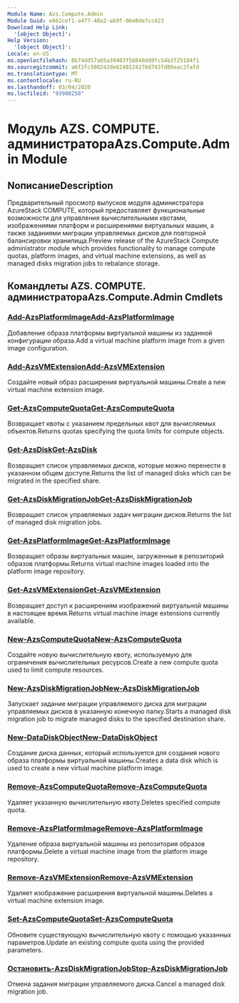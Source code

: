 ```yaml
---
Module Name: Azs.Compute.Admin
Module Guid: e662cef1-a477-40a2-ab9f-06e8de7cc423
Download Help Link:
  '[object Object]': 
Help Version:
  '[object Object]': 
Locale: en-US
ms.openlocfilehash: 8b74dd57a85a39403f56840dd0fc54b3f25184f1
ms.sourcegitcommit: a6f2fc500242de6248224278d743fd09aac2fafd
ms.translationtype: MT
ms.contentlocale: ru-RU
ms.lasthandoff: 03/04/2020
ms.locfileid: "93908258"
---
```

# <span data-ttu-id="7f696-101">Модуль AZS. COMPUTE. администратора</span><span class="sxs-lookup"><span data-stu-id="7f696-101">Azs.Compute.Admin Module</span></span>
## <span data-ttu-id="7f696-102">Nописание</span><span class="sxs-lookup"><span data-stu-id="7f696-102">Description</span></span>
<span data-ttu-id="7f696-103">Предварительный просмотр выпусков модуля администратора AzureStack COMPUTE, который предоставляет функциональные возможности для управления вычислительными квотами, изображениями платформ и расширениями виртуальных машин, а также заданиями миграции управляемых дисков для повторной балансировки хранилища.</span><span class="sxs-lookup"><span data-stu-id="7f696-103">Preview release of the AzureStack Compute administrator module which provides functionality to manage compute quotas, platform images, and virtual machine extensions, as well as managed disks migration jobs to rebalance storage.</span></span>

## <span data-ttu-id="7f696-104">Командлеты AZS. COMPUTE. администратора</span><span class="sxs-lookup"><span data-stu-id="7f696-104">Azs.Compute.Admin Cmdlets</span></span>
### [<span data-ttu-id="7f696-105">Add-AzsPlatformImage</span><span class="sxs-lookup"><span data-stu-id="7f696-105">Add-AzsPlatformImage</span></span>](Add-AzsPlatformImage.md)
<span data-ttu-id="7f696-106">Добавление образа платформы виртуальной машины из заданной конфигурации образа.</span><span class="sxs-lookup"><span data-stu-id="7f696-106">Add a virtual machine platform image from a given image configuration.</span></span>

### [<span data-ttu-id="7f696-107">Add-AzsVMExtension</span><span class="sxs-lookup"><span data-stu-id="7f696-107">Add-AzsVMExtension</span></span>](Add-AzsVMExtension.md)
<span data-ttu-id="7f696-108">Создайте новый образ расширения виртуальной машины.</span><span class="sxs-lookup"><span data-stu-id="7f696-108">Create a new virtual machine extension image.</span></span>

### [<span data-ttu-id="7f696-109">Get-AzsComputeQuota</span><span class="sxs-lookup"><span data-stu-id="7f696-109">Get-AzsComputeQuota</span></span>](Get-AzsComputeQuota.md)
<span data-ttu-id="7f696-110">Возвращает квоты с указанием предельных квот для вычисляемых объектов.</span><span class="sxs-lookup"><span data-stu-id="7f696-110">Returns quotas specifying the quota limits for compute objects.</span></span>

### [<span data-ttu-id="7f696-111">Get-AzsDisk</span><span class="sxs-lookup"><span data-stu-id="7f696-111">Get-AzsDisk</span></span>](Get-AzsDisk.md)
<span data-ttu-id="7f696-112">Возвращает список управляемых дисков, которые можно перенести в указанном общем доступе.</span><span class="sxs-lookup"><span data-stu-id="7f696-112">Returns the list of managed disks which can be migrated in the specified share.</span></span>

### [<span data-ttu-id="7f696-113">Get-AzsDiskMigrationJob</span><span class="sxs-lookup"><span data-stu-id="7f696-113">Get-AzsDiskMigrationJob</span></span>](Get-AzsDiskMigrationJob.md)
<span data-ttu-id="7f696-114">Возвращает список управляемых задач миграции дисков.</span><span class="sxs-lookup"><span data-stu-id="7f696-114">Returns the list of managed disk migration jobs.</span></span>

### [<span data-ttu-id="7f696-115">Get-AzsPlatformImage</span><span class="sxs-lookup"><span data-stu-id="7f696-115">Get-AzsPlatformImage</span></span>](Get-AzsPlatformImage.md)
<span data-ttu-id="7f696-116">Возвращает образы виртуальных машин, загруженные в репозиторий образов платформы.</span><span class="sxs-lookup"><span data-stu-id="7f696-116">Returns virtual machine images loaded into the platform image repository.</span></span>

### [<span data-ttu-id="7f696-117">Get-AzsVMExtension</span><span class="sxs-lookup"><span data-stu-id="7f696-117">Get-AzsVMExtension</span></span>](Get-AzsVMExtension.md)
<span data-ttu-id="7f696-118">Возвращает доступ к расширениям изображений виртуальной машины в настоящее время.</span><span class="sxs-lookup"><span data-stu-id="7f696-118">Returns virtual machine image extensions currently available.</span></span>

### [<span data-ttu-id="7f696-119">New-AzsComputeQuota</span><span class="sxs-lookup"><span data-stu-id="7f696-119">New-AzsComputeQuota</span></span>](New-AzsComputeQuota.md)
<span data-ttu-id="7f696-120">Создайте новую вычислительную квоту, используемую для ограничения вычислительных ресурсов.</span><span class="sxs-lookup"><span data-stu-id="7f696-120">Create a new compute quota used to limit compute resources.</span></span>

### [<span data-ttu-id="7f696-121">New-AzsDiskMigrationJob</span><span class="sxs-lookup"><span data-stu-id="7f696-121">New-AzsDiskMigrationJob</span></span>](New-AzsDiskMigrationJob.md)
<span data-ttu-id="7f696-122">Запускает задание миграции управляемого диска для миграции управляемых дисков в указанную конечную папку.</span><span class="sxs-lookup"><span data-stu-id="7f696-122">Starts a managed disk migration job to migrate managed disks to the specified destination share.</span></span>

### [<span data-ttu-id="7f696-123">New-DataDiskObject</span><span class="sxs-lookup"><span data-stu-id="7f696-123">New-DataDiskObject</span></span>](New-DataDiskObject.md)
<span data-ttu-id="7f696-124">Создание диска данных, который используется для создания нового образа платформы виртуальной машины.</span><span class="sxs-lookup"><span data-stu-id="7f696-124">Creates a data disk which is used to create a new virtual machine platform image.</span></span>

### [<span data-ttu-id="7f696-125">Remove-AzsComputeQuota</span><span class="sxs-lookup"><span data-stu-id="7f696-125">Remove-AzsComputeQuota</span></span>](Remove-AzsComputeQuota.md)
<span data-ttu-id="7f696-126">Удаляет указанную вычислительную квоту.</span><span class="sxs-lookup"><span data-stu-id="7f696-126">Deletes specified compute quota.</span></span>

### [<span data-ttu-id="7f696-127">Remove-AzsPlatformImage</span><span class="sxs-lookup"><span data-stu-id="7f696-127">Remove-AzsPlatformImage</span></span>](Remove-AzsPlatformImage.md)
<span data-ttu-id="7f696-128">Удаление образа виртуальной машины из репозитория образов платформы.</span><span class="sxs-lookup"><span data-stu-id="7f696-128">Delete a virtual machine image from the platform image repository.</span></span>

### [<span data-ttu-id="7f696-129">Remove-AzsVMExtension</span><span class="sxs-lookup"><span data-stu-id="7f696-129">Remove-AzsVMExtension</span></span>](Remove-AzsVMExtension.md)
<span data-ttu-id="7f696-130">Удаляет изображение расширения виртуальной машины.</span><span class="sxs-lookup"><span data-stu-id="7f696-130">Deletes a virtual machine extension image.</span></span>

### [<span data-ttu-id="7f696-131">Set-AzsComputeQuota</span><span class="sxs-lookup"><span data-stu-id="7f696-131">Set-AzsComputeQuota</span></span>](Set-AzsComputeQuota.md)
<span data-ttu-id="7f696-132">Обновите существующую вычислительную квоту с помощью указанных параметров.</span><span class="sxs-lookup"><span data-stu-id="7f696-132">Update an existing compute quota using the provided parameters.</span></span>

### [<span data-ttu-id="7f696-133">Остановить-AzsDiskMigrationJob</span><span class="sxs-lookup"><span data-stu-id="7f696-133">Stop-AzsDiskMigrationJob</span></span>](Stop-AzsDiskMigrationJob.md)
<span data-ttu-id="7f696-134">Отмена задания миграции управляемого диска.</span><span class="sxs-lookup"><span data-stu-id="7f696-134">Cancel a managed disk migration job.</span></span>

